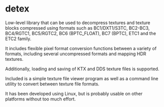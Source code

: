 # detex
Low-level library that can be used to decompress textures and texture blocks compressed using formats such as BC1/DXT1/S3TC, BC2-BC3, BC4/RGTC1, BC5/RGTC2, BC6 (BPTC_FLOAT), BC7 (BPTC), ETC1 and the ETC2 family.

It includes flexible pixel format conversion functions between a variety of formats, including several uncompressed formats and mapping HDR textures.

Additionally, loading and saving of KTX and DDS texture files is supported.

Included is a simple texture file viewer program as well as a command line utility to convert between texture file formats.

It has been developed using Linux, but is probably usable on other platforms without too much effort.


